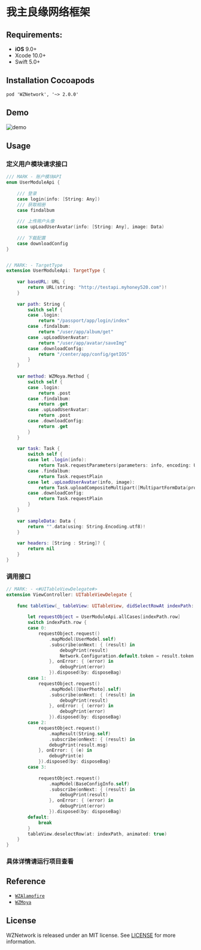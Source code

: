 # 我主良缘网络框架

## Requirements:
- **iOS** 9.0+
- Xcode 10.0+
- Swift 5.0+


## Installation Cocoapods
<pre><code class="ruby language-ruby">pod 'WZNetwork', '~> 2.0.0'</code></pre>

## Demo
![demo](https://git.lug.ustc.edu.cn/wzios/WZNetwork/raw/master/1.png)

## Usage 
### 定义用户模块请求接口
```Swift
/// MARK - 账户模块API
enum UserModuleApi {
    
    /// 登录
    case login(info: [String: Any])
    /// 获取相册
    case findalbum
    
    /// 上传用户头像
    case upLoadUserAvatar(info: [String: Any], image: Data)
    
    /// 下载配置
    case downloadConfig
}


// MARK: - TargetType
extension UserModuleApi: TargetType {
    
    var baseURL: URL {
        return URL(string: "http://testapi.myhoney520.com")!
    }
    
    var path: String {
        switch self {
        case .login:
            return "/passport/app/login/index"
        case .findalbum:
            return "/user/app/album/get"
        case .upLoadUserAvatar:
            return "/user/app/avatar/saveImg"
        case .downloadConfig:
            return "/center/app/config/getIOS"
        }
    }
    
    var method: WZMoya.Method {
        switch self {
        case .login:
            return .post
        case .findalbum:
            return .get
        case .upLoadUserAvatar:
            return .post
        case .downloadConfig:
            return .get
        }
    }
    
    var task: Task {
        switch self {
        case let .login(info):
            return Task.requestParameters(parameters: info, encoding: URLEncoding.methodDependent)
        case .findalbum:
            return Task.requestPlain
        case let .upLoadUserAvatar(info, image):
            return Task.uploadCompositeMultipart([MultipartFormData(provider: MultipartFormData.FormDataProvider.data(image), name: "imgfile0", fileName: "20190901213123FromIOS.jpg", mimeType: "image/jpg")], urlParameters: info)
        case .downloadConfig:
            return Task.requestPlain
        }
    }
    
    var sampleData: Data {
        return "".data(using: String.Encoding.utf8)!
    }
    
    var headers: [String : String]? {
        return nil
    }
}
```

### 调用接口
```Swift
// MARK: - <#UITableViewDelegate#>
extension ViewController: UITableViewDelegate {
    
    func tableView(_ tableView: UITableView, didSelectRowAt indexPath: IndexPath) {
        
        let requestObject = UserModuleApi.allCases[indexPath.row]
        switch indexPath.row {
        case 0:
            requestObject.request()
                .mapModel(UserModel.self)
                .subscribe(onNext: { (result) in
                    debugPrint(result)
                    Network.Configuration.default.token = result.token
                }, onError: { (error) in
                    debugPrint(error)
                }).disposed(by: disposeBag)
        case 1:
            requestObject.request()
                .mapModel([UserPhoto].self)
                .subscribe(onNext: { (result) in
                    debugPrint(result)
                }, onError: { (error) in
                    debugPrint(error)
                }).disposed(by: disposeBag)
        case 2:
            requestObject.request()
                .mapResult(String.self)
                .subscribe(onNext: { (result) in
                debugPrint(result.msg)
            }, onError: { (e) in
                debugPrint(e)
            }).disposed(by: disposeBag)
        case 3:
            
            requestObject.request()
                .mapModel(BaseConfigInfo.self)
                .subscribe(onNext: { (result) in
                    debugPrint(result)
                }, onError: { (error) in
                    debugPrint(error)
                }).disposed(by: disposeBag)
        default:
            break
        }
        tableView.deselectRow(at: indexPath, animated: true)
    }
}
```

### 具体详情请运行项目查看


## Reference
<ul>
<li><a href="https://git.lug.ustc.edu.cn/wzios/WZAlamofire.git"><code>WZAlamofire</code></a></li>
<li><a href="https://git.lug.ustc.edu.cn/wzios/WZMoya.git"><code>WZMoya</code></a></li>
</ul>

## License
WZNetwork is released under an MIT license. See [LICENSE](LICENSE) for more information.